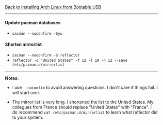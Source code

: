 [Back to Installing Arch Linux from Bootable USB](../01-install-arch-linux.md)
***

#### Update pacman databases
* `pacman --noconfirm -Syu`

#### Shorten mirrorlist
* `pacman --noconfirm -S reflector`
* `reflector -c "United States" -f 12 -l 10 -n 12 --save /etc/pacman.d/mirrorlist`

---
__Notes:__
* I use `--noconfim` to avoid answering questions.  I don't care if things
  fail.  I will start over.

* The mirror list is very long.  I shortened the list to the United States.  My
  collegues from France should replace "United States" with "France".  I do
  recommend `cat /etc/pacman.d/mirrorlist` to learn what reflector did to your
  system.
